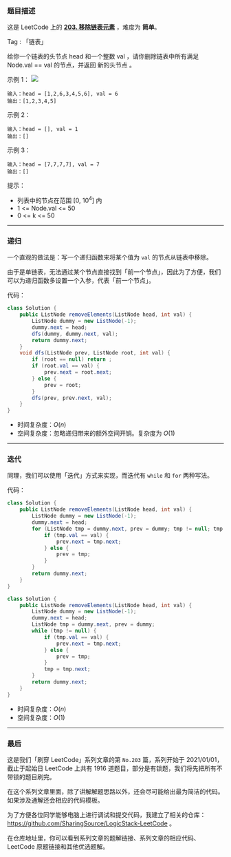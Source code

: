### 题目描述

这是 LeetCode 上的 **[203. 移除链表元素](https://leetcode-cn.com/problems/remove-linked-list-elements/solution/gong-shui-san-xie-yi-chu-lian-biao-yuan-ca6fu/)** ，难度为 **简单**。

Tag : 「链表」




给你一个链表的头节点 head 和一个整数 val ，请你删除链表中所有满足 Node.val == val 的节点，并返回 新的头节点 。


示例 1：
![](https://assets.leetcode.com/uploads/2021/03/06/removelinked-list.jpg)
```
输入：head = [1,2,6,3,4,5,6], val = 6
输出：[1,2,3,4,5]
```
示例 2：
```
输入：head = [], val = 1
输出：[]
```
示例 3：
```
输入：head = [7,7,7,7], val = 7
输出：[]
```

提示：
* 列表中的节点在范围 [0, $10^4$] 内
* 1 <= Node.val <= 50
* 0 <= k <= 50

---

### 递归

一个直观的做法是：写一个递归函数来将某个值为 `val` 的节点从链表中移除。

由于是单链表，无法通过某个节点直接找到「前一个节点」，因此为了方便，我们可以为递归函数多设置一个入参，代表「前一个节点」。

代码：
```Java
class Solution {
    public ListNode removeElements(ListNode head, int val) {
        ListNode dummy = new ListNode(-1);
        dummy.next = head;
        dfs(dummy, dummy.next, val);
        return dummy.next;
    }
    void dfs(ListNode prev, ListNode root, int val) {
        if (root == null) return ;
        if (root.val == val) {
            prev.next = root.next;
        } else {
            prev = root;
        }
        dfs(prev, prev.next, val);
    }
}
```
* 时间复杂度：$O(n)$
* 空间复杂度：忽略递归带来的额外空间开销。复杂度为 $O(1)$

---

### 迭代

同理，我们可以使用「迭代」方式来实现，而迭代有 `while` 和 `for` 两种写法。

代码：
```Java
class Solution {
    public ListNode removeElements(ListNode head, int val) {
        ListNode dummy = new ListNode(-1);
        dummy.next = head;
        for (ListNode tmp = dummy.next, prev = dummy; tmp != null; tmp = tmp.next) {
            if (tmp.val == val) {
                prev.next = tmp.next;
            } else {
                prev = tmp;
            }
        }
        return dummy.next;
    }
}
```
```Java
class Solution {
    public ListNode removeElements(ListNode head, int val) {
        ListNode dummy = new ListNode(-1);
        dummy.next = head;
        ListNode tmp = dummy.next, prev = dummy;
        while (tmp != null) {
            if (tmp.val == val) {
                prev.next = tmp.next;
            } else {
                prev = tmp;
            }
            tmp = tmp.next;
        }
        return dummy.next;
    }
}
```
* 时间复杂度：$O(n)$
* 空间复杂度：$O(1)$

---

### 最后

这是我们「刷穿 LeetCode」系列文章的第 `No.203` 篇，系列开始于 2021/01/01，截止于起始日 LeetCode 上共有 1916 道题目，部分是有锁题，我们将先把所有不带锁的题目刷完。

在这个系列文章里面，除了讲解解题思路以外，还会尽可能给出最为简洁的代码。如果涉及通解还会相应的代码模板。

为了方便各位同学能够电脑上进行调试和提交代码，我建立了相关的仓库：https://github.com/SharingSource/LogicStack-LeetCode 。

在仓库地址里，你可以看到系列文章的题解链接、系列文章的相应代码、LeetCode 原题链接和其他优选题解。

